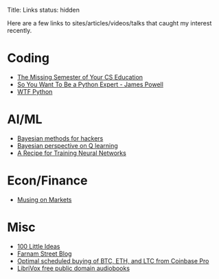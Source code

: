 Title: Links
status: hidden

Here are a few links to sites/articles/videos/talks that caught my interest recently.

# Coding
- [The Missing Semester of Your CS Education](https://missing.csail.mit.edu/)
- [So You Want To Be a Python Expert - James Powell](https://www.youtube.com/watch?v=cKPlPJyQrt4)
- [WTF Python](https://github.com/satwikkansal/wtfpython)

# AI/ML
- [Bayesian methods for hackers](https://camdavidsonpilon.github.io/Probabilistic-Programming-and-Bayesian-Methods-for-Hackers/)
- [Bayesian perspective on Q learning](https://brandinho.github.io/bayesian-perspective-q-learning/)
- [A Recipe for Training Neural Networks](http://karpathy.github.io/2019/04/25/recipe/)

# Econ/Finance
- [Musing on Markets](https://aswathdamodaran.blogspot.com/)

# Misc
- [100 Little Ideas](https://www.collaborativefund.com/blog/100-little-ideas/)
- [Farnam Street Blog](https://fs.blog/)
- [Optimal scheduled buying of BTC, ETH, and LTC from Coinbase Pro](https://github.com/brndnmtthws/optimal-buy-cbpro)
- [LibriVox free public domain audiobooks](https://librivox.org/)
